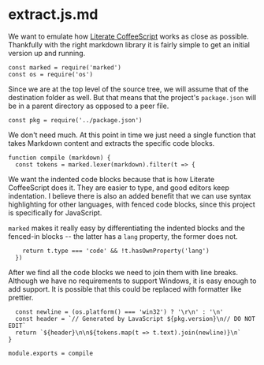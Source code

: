 # extract.js.md

We want to emulate how [Literate CoffeeScript](https://coffeescript.org/#literate) works as close as possible. Thankfully with the right markdown library it is fairly simple to get an initial version up and running.

    const marked = require('marked')
    const os = require('os')

Since we are at the top level of the source tree, we will assume that of the destination folder as well. But that means that the project's `package.json` will be in a parent directory as opposed to a peer file.

    const pkg = require('../package.json')

We don't need much. At this point in time we just need a single function that takes Markdown content and extracts the specific code blocks.

    function compile (markdown) {
      const tokens = marked.lexer(markdown).filter(t => {

We want the indented code blocks because that is how Literate CoffeeScript does it. They are easier to type, and good editors keep indentation. I believe there is also an added benefit that we can use syntax highlighting for other languages, with fenced code blocks, since this project is specifically for JavaScript.

`marked` makes it really easy by differentiating the indented blocks and the fenced-in blocks -- the latter has a `lang` property, the former does not.

        return t.type === 'code' && !t.hasOwnProperty('lang')
      })

After we find all the code blocks we need to join them with line breaks. Although we have no requirements to support Windows, it is easy enough to add support. It is possible that this could be replaced with formatter like prettier.

      const newline = (os.platform() === 'win32') ? '\r\n' : '\n'
      const header = `// Generated by LavaScript ${pkg.version}\n// DO NOT EDIT`
      return `${header}\n\n${tokens.map(t => t.text).join(newline)}\n`
    }

    module.exports = compile
